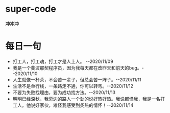 # super-code
**冲冲冲**
# 每日一句
* 打工人，打工魂，打工才是人上人。 --2020/11/09
* 我是一个斐波那契程序员，因为我每天都在改昨天和前天的bug。--2020/11/10
* 人生就像一杯茶，不会苦一辈子，但总会苦一阵子。--2020/11/11
* 生活不是单行线，一条路走不通，你可以转弯。--2020/11/12
* 不要为失败找理由，要为成功找方法。--2020/11/13
* 明明已经深秋，我旁边的路人一个劲的说好热好热。我说都怪我，我是一名打工人。他说好家伙，难怪我感受到炙热的情怀！--2020/11/14
